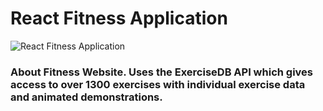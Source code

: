 # React Fitness Application

![React Fitness Application](https://i.ibb.co/Yt9spGc/image.png)

### About Fitness Website. Uses the ExerciseDB API which gives access to over 1300 exercises with individual exercise data and animated demonstrations.
